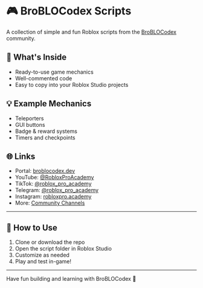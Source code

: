 # 🎮 BroBLOCodex Scripts

A collection of simple and fun Roblox scripts from the [BroBLOCodex](https://broblocodex.dev) community.

## 🔹 What's Inside
- Ready-to-use game mechanics  
- Well-commented code  
- Easy to copy into your Roblox Studio projects

## 💡 Example Mechanics
- Teleporters  
- GUI buttons  
- Badge & reward systems  
- Timers and checkpoints  

## 🌐 Links
- Portal: [broblocodex.dev](https://broblocodex.dev)  
- YouTube: [@RobloxProAcademy](https://www.youtube.com/@RobloxProAcademy)  
- TikTok: [@roblox_pro_academy](https://www.tiktok.com/@roblox_pro_academy)  
- Telegram: [@roblox_pro_academy](https://t.me/roblox_pro_academy)  
- Instagram: [robloxpro.academy](https://www.instagram.com/robloxpro.academy)  
- More: [Community Channels](https://broblocodex.dev/docs/intro/community)

---

## 🚀 How to Use
1. Clone or download the repo  
2. Open the script folder in Roblox Studio  
3. Customize as needed  
4. Play and test in-game!

---

Have fun building and learning with BroBLOCodex 💚
